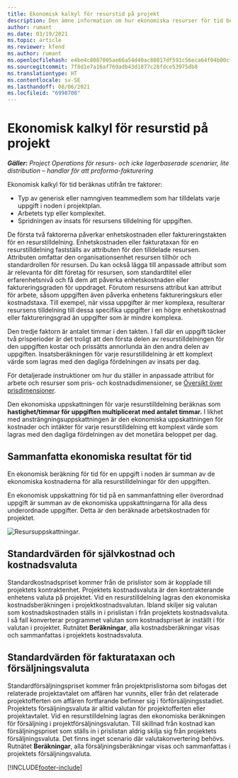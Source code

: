 ```yaml
---
title: Ekonomisk kalkyl för resurstid på projekt
description: Den ämne information om hur ekonomiska resurser för tid beräknas.
author: rumant
ms.date: 03/19/2021
ms.topic: article
ms.reviewer: kfend
ms.author: rumant
ms.openlocfilehash: e4be4c8087005ae66a54d40ac88017df591c56eca64f04b00cf34b0e5a8a09ce
ms.sourcegitcommit: 7f8d1e7a16af769adb43d1877c28fdce53975db8
ms.translationtype: HT
ms.contentlocale: sv-SE
ms.lasthandoff: 08/06/2021
ms.locfileid: "6998708"
---
```

# <a name="financial-estimates-for-resource-time-on-projects"></a>Ekonomisk kalkyl för resurstid på projekt

_**Gäller:** Project Operations för resurs- och icke lagerbaserade scenarier, lite distribution – handlar för att proforma-fakturering_

Ekonomisk kalkyl för tid beräknas utifrån tre faktorer: 

- Typ av generisk eller namngiven teammedlem som har tilldelats varje uppgift i noden i projektplan. 
- Arbetets typ eller komplexitet.
- Spridningen av insats för resursens tilldelning för uppgiften. 

De första två faktorerna påverkar enhetskostnaden eller faktureringstakten för en resurstilldelning. Enhetskostnaden eller fakturataxan för en resurstilldelning fastställs av attributen för den tilldelade resursen. Attributen omfattar den organisationsenhet resursen tillhör och standardrollen för resursen. Du kan också lägga till anpassade attribut som är relevanta för ditt företag för resursen, som standardtitel eller erfarenhetsnivå och få dem att påverka enhetskostnaden eller faktureringsgraden för uppdraget.
Förutom resursens attribut kan attribut för arbete, såsom uppgiften även påverka enhetens faktureringskurs eller kostnadstaxa. Till exempel, när vissa uppgifter är mer komplexa, resulterar resursens tilldelning till dessa specifika uppgifter i en högre enhetskostnad eller faktureringsgrad än uppgifter som är mindre komplexa.   

Den tredje faktorn är antalet timmar i den takten. I fall där en uppgift täcker två prisperioder är det troligt att den första delen av resurstilldelningen för den uppgiften kostar och prissätts annorlunda än den andra delen av uppgiften. Insatsberäkningen för varje resurstilldelning är ett komplext värde som lagras med den dagliga fördelningen av insats per dag.

För detaljerade instruktioner om hur du ställer in anpassade attribut för arbete och resurser som pris- och kostnadsdimensioner, se [Översikt över prisdimensioner](../pricing-costing/pricing-dimensions-overview.md).

Den ekonomiska uppskattningen för varje resurstilldelning beräknas som **hastighet/timmar för uppgiften multiplicerat med antalet timmar.**  I likhet med ansträngningsuppskattningen är den ekonomiska uppskattningen för kostnader och intäkter för varje resurstilldelning ett komplext värde som lagras med den dagliga fördelningen av det monetära beloppet per dag. 

## <a name="summarizing-financial-estimates-for-time"></a>Sammanfatta ekonomiska resultat för tid
En ekonomisk beräkning för tid för en uppgift i noden är summan av de ekonomiska kostnaderna för alla resurstilldelningar för den uppgiften.

En ekonomisk uppskattning för tid på en sammanfattning eller överordnad uppgift är summan av de ekonomiska uppskattningarna för alla dess underordnade uppgifter. Detta är den beräknade arbetskostnaden för projektet. 

![Resursuppskattningar.](./media/navigation12.png)

## <a name="default-cost-price-and-cost-currency"></a>Standardvärden för självkostnad och kostnadsvaluta

Standardkostnadspriset kommer från de prislistor som är kopplade till projektets kontraktenhet. Projektets kostnadsvaluta är den kontrakterande enhetens valuta på projektet. Vid en resurstilldelning lagras den ekonomiska kostnadsberäkningen i projektkostnadsvalutan. Ibland skiljer sig valutan som kostnadskostnaden ställs in i prislistan i från projektets kostnadsvaluta. I så fall konverterar programmet valutan som kostnadspriset är inställt i för valutan i projektet. Rutnätet **Beräkningar**, alla kostnadsberäkningar visas och sammanfattas i projektets kostnadsvaluta. 

## <a name="default-bill-rate-and-sales-currency"></a>Standardvärden för fakturataxan och försäljningsvaluta

Standardförsäljningspriset kommer från projektprislistorna som bifogas det relaterade projektavtalet om affären har vunnits, eller från det relaterade projektofferten om affären fortfarande befinner sig i förförsäljningsstadiet. Projektets försäljningsvaluta är alltid valutan för projektofferten eller projektavtalet. Vid en resurstilldelning lagras den ekonomiska beräkningen för försäljning i projektförsäljningsvalutan. Till skillnad från kostnad kan försäljningspriset som ställs in i prislistan aldrig skilja sig från projektets försäljningsvaluta. Det finns inget scenario där valutakonvertering behövs. Rutnätet **Beräkningar**, alla försäljningsberäkningar visas och sammanfattas i projektets försäljningsvaluta. 

[!INCLUDE[footer-include](../includes/footer-banner.md)]
